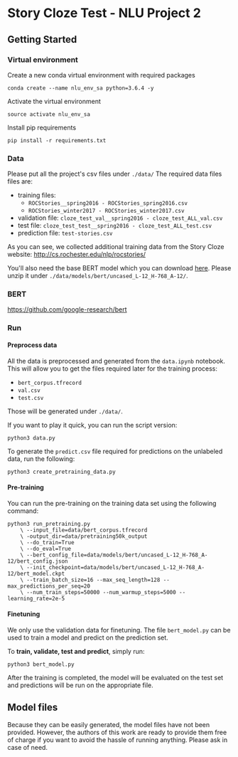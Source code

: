 # Story Cloze Test - NLU Project 2

## Getting Started

### Virtual environment

Create a new conda virtual environment with required packages

```
conda create --name nlu_env_sa python=3.6.4 -y
```

Activate the virtual environment

```
source activate nlu_env_sa
```

Install pip requirements

```
pip install -r requirements.txt
```

### Data
Please put all the project's csv files under `./data/`
The required data files files are:
- training files:
  - `ROCStories__spring2016 - ROCStories_spring2016.csv`
  - `ROCStories_winter2017 - ROCStories_winter2017.csv`
- validation file: `cloze_test_val__spring2016 - cloze_test_ALL_val.csv`
- test file: `cloze_test_test__spring2016 - cloze_test_ALL_test.csv`
- prediction file: `test-stories.csv`

As you can see, we collected additional training data from the Story Cloze website: http://cs.rochester.edu/nlp/rocstories/

You'll also need the base BERT model which you can download [here](https://storage.googleapis.com/bert_models/2018_10_18/uncased_L-12_H-768_A-12.zip).
Please unzip it under `./data/models/bert/uncased_L-12_H-768_A-12/`.

### BERT

https://github.com/google-research/bert

### Run

#### Preprocess data
All the data is preprocessed and generated from the `data.ipynb` notebook.
This will allow you to get the files required later for the training process:
- `bert_corpus.tfrecord`
- `val.csv`
- `test.csv`

Those will be generated under `./data/`.

If you want to play it quick, you can run the script version:
```
python3 data.py
```

To generate the `predict.csv` file required for predictions on the unlabeled data, run the following:
```
python3 create_pretraining_data.py
```
 
#### Pre-training
You can run the pre-training on the training data set using the following command:
```
python3 run_pretraining.py 
    \ --input_file=data/bert_corpus.tfrecord
    \ -output_dir=data/pretraining50k_output 
    \ --do_train=True 
    \ --do_eval=True 
    \ --bert_config_file=data/models/bert/uncased_L-12_H-768_A-12/bert_config.json 
    \ --init_checkpoint=data/models/bert/uncased_L-12_H-768_A-12/bert_model.ckpt 
    \ --train_batch_size=16 --max_seq_length=128 --max_predictions_per_seq=20 
    \ --num_train_steps=50000 --num_warmup_steps=5000 --learning_rate=2e-5
```

#### Finetuning
We only use the validation data for finetuning. The file `bert_model.py` can be used to train a model and predict on the prediction set.

To **train, validate, test and predict**, simply run:
```
python3 bert_model.py
```

After the training is completed, the model will be evaluated on the test set and predictions will be run on the appropriate file.

## Model files
Because they can be easily generated, the model files have not been provided.
However, the authors of this work are ready to provide them free of charge if you want to avoid the hassle of running anything. Please ask in case of need.